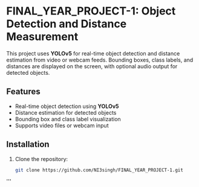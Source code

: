 # FINAL_YEAR_PROJECT-1: Object Detection and Distance Measurement

This project uses **YOLOv5** for real-time object detection and distance estimation from video or webcam feeds. Bounding boxes, class labels, and distances are displayed on the screen, with optional audio output for detected objects.

## Features
- Real-time object detection using **YOLOv5**
- Distance estimation for detected objects
- Bounding box and class label visualization
- Supports video files or webcam input

## Installation
1. Clone the repository:
   ```bash
   git clone https://github.com/NI3singh/FINAL_YEAR_PROJECT-1.git
'''
